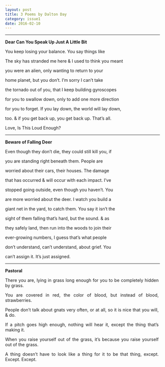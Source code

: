 ```yaml
---
layout: post
title: 3 Poems by Dalton Day
category: issue1
date: 2016-02-10
---
```


___

**Dear Can You Speak Up Just A Little Bit**

You keep losing your balance.
You say things like

The sky has stranded me here
& I used to think you meant

you were an alien, only
wanting to return to your 

home planet, but you don’t.
I’m sorry I can’t take

the tornado out of you, that I
keep building gyroscopes

for you to swallow down, only
to add one more direction 

for you to forget. If you lay
down, the world will lay down,

too. & if you get back up,
you get back up. That’s all.

Love,
Is This Loud Enough?

___

**Beware of Falling Deer**

<style>
p {
	max-width: 500px;
    text-align: justify;
}
</style>

<p>Even though they don’t die, they could still kill you, if 

you are standing right beneath them. People are 

worried about their cars, their houses. The damage 

that has occurred &amp; will occur with each impact. I’ve 

stopped going outside, even though you haven’t. You 

are more worried about the deer. I watch you build a 

giant net in the yard, to catch them. You say it isn’t the 

sight of them falling that’s hard, but the sound. &amp; as 

they safely land, then run into the woods to join their 

ever-growing numbers, I guess that’s what people 

don’t understand, can’t understand, about grief. You 

can’t assign it. It’s just assigned.</p>

___

**Pastoral**

There you are, lying in grass
long enough for you
to be completely hidden by grass. 

You are covered in red,
the color of blood, but instead
of blood, strawberries.

People don’t talk about gnats
very often, or at all,
so it is nice that you will, &amp; do.

If a pitch goes high enough, 
nothing will hear it, 
except the thing that’s making it.

When you raise yourself 
out of the grass, it’s because you
raise yourself out of the grass.

A thing doesn’t have to look
like a thing for it to be that thing, 
except. Except. Except.

